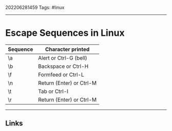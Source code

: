 202206281459
Tags: #linux

---

# Escape Sequences in Linux

| Sequence | Character printed        |
|----------|--------------------------|
| \a       | Alert or Ctrl-G (bell)   |
| \b       | Backspace or Ctrl-H      |
| \f       | Formfeed or Ctrl-L       |
| \n       | Return (Enter) or Ctrl-M |
| \t       | Tab or Ctrl-I            |
| \r       | Return (Enter) or Ctrl-M |

---
## Links